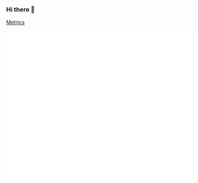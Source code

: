 ### Hi there 👋

<!--
**player-eric/player-eric** is a ✨ _special_ ✨ repository because its `README.md` (this file) appears on your GitHub profile.

Here are some ideas to get you started:




- 🔭 I’m currently working on ...
- 🌱 I’m currently learning ...
- 👯 I’m looking to collaborate on ...
- 🤔 I’m looking for help with ...
- 💬 Ask me about ...
- 📫 How to reach me: ...
- 😄 Pronouns: ...
- ⚡ Fun fact: ...
-->
[Metrics](https://github.com/player-eric/player-eric/blob/main/github-metrics.svg)
<p align="center"><img src="https://github.com/player-eric/player-eric/blob/main/github-metrics.svg" align="center" /></p>
